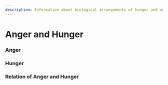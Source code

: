 ```yaml
---
description: Information about biological arrangements of hunger and anger in the brain. And their relations to each other. 
---
```


# Anger and Hunger
### Anger
### Hunger
### Relation of Anger and Hunger